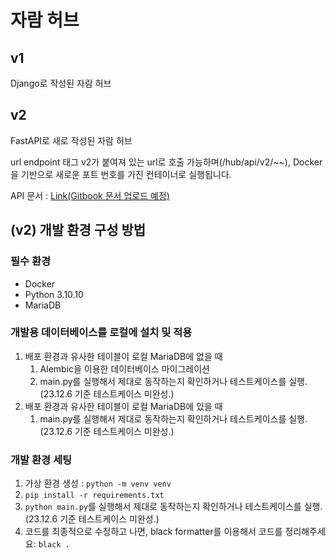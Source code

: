 # 자람 허브

## v1

Django로 작성된 자람 허브

## v2

FastAPI로 새로 작성된 자람 허브

url endpoint 태그 v2가 붙여져 있는 url로 호출 가능하며(/hub/api/v2/~~), Docker을 기반으로 새로운 포트 번호를 가진 컨테이너로 실행됩니다.

API 문서 : [Link(Gitbook 문서 업로드 예정)]()

## (v2) 개발 환경 구성 방법

### 필수 환경
- Docker
- Python 3.10.10
- MariaDB

### 개발용 데이터베이스를 로컬에 설치 및 적용
1. 배포 환경과 유사한 테이블이 로컬 MariaDB에 없을 때
   1. Alembic을 이용한 데이터베이스 마이그레이션
   2. main.py를 실행해서 제대로 동작하는지 확인하거나 테스트케이스를 실행. (23.12.6 기준 테스트케이스 미완성.)
2. 배포 환경과 유사한 테이블이 로컬 MariaDB에 있을 때
   1. main.py를 실행해서 제대로 동작하는지 확인하거나 테스트케이스를 실행. (23.12.6 기준 테스트케이스 미완성.)

### 개발 환경 세팅
1. 가상 환경 생성 : `python -m venv venv`
2. `pip install -r requirements.txt`
3. `python main.py`를 실행해서 제대로 동작하는지 확인하거나 테스트케이스를 실행. (23.12.6 기준 테스트케이스 미완성.)
4. 코드를 최종적으로 수정하고 나면, black formatter를 이용해서 코드를 정리해주세요: `black .`
